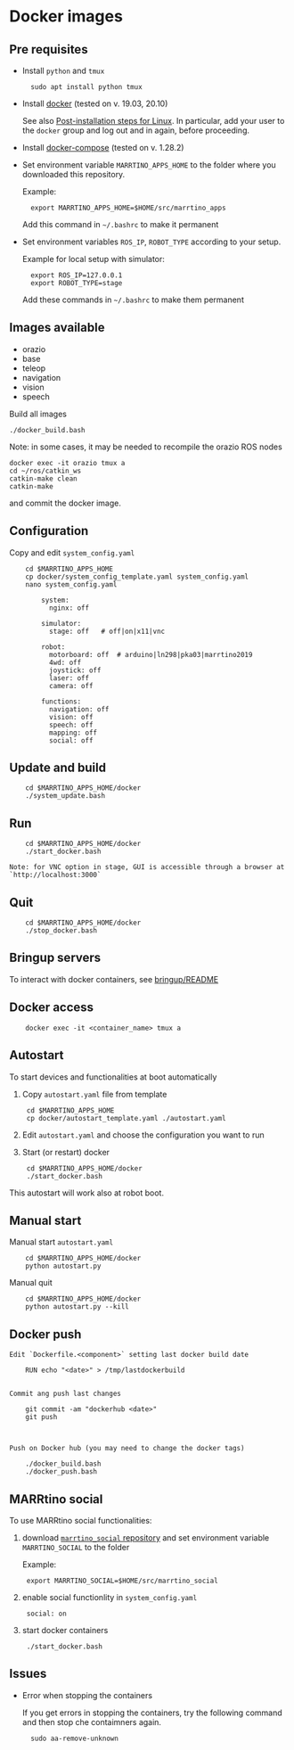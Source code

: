 # Docker images

## Pre requisites

* Install `python` and `tmux`

        sudo apt install python tmux


* Install [docker](http://www.docker.com) (tested on v. 19.03, 20.10) 

    See also 
    [Post-installation steps for Linux](https://docs.docker.com/install/linux/linux-postinstall/).
    In particular, add your user to the `docker` group and log out and in again, before proceeding.


* Install [docker-compose](https://docs.docker.com/compose/install/) (tested on v. 1.28.2)


* Set environment variable `MARRTINO_APPS_HOME` to the folder where you downloaded this repository.

    Example:

        export MARRTINO_APPS_HOME=$HOME/src/marrtino_apps

    Add this command in `~/.bashrc` to make it permanent


* Set environment variables `ROS_IP`, `ROBOT_TYPE` according to your setup.

    Example for local setup with simulator:

        export ROS_IP=127.0.0.1
        export ROBOT_TYPE=stage

    Add these commands in `~/.bashrc` to make them permanent



## Images available

* orazio
* base
* teleop
* navigation
* vision
* speech

Build all images

    ./docker_build.bash

Note: in some cases, it may be needed to recompile the orazio ROS nodes

    docker exec -it orazio tmux a
    cd ~/ros/catkin_ws
    catkin-make clean
    catkin-make

and commit the docker image.



## Configuration

Copy and edit `system_config.yaml`

        cd $MARRTINO_APPS_HOME
        cp docker/system_config_template.yaml system_config.yaml
        nano system_config.yaml

            system:
              nginx: off

            simulator:
              stage: off   # off|on|x11|vnc

            robot:
              motorboard: off  # arduino|ln298|pka03|marrtino2019
              4wd: off
              joystick: off
              laser: off
              camera: off

            functions:
              navigation: off
              vision: off
              speech: off
              mapping: off
              social: off



## Update and build

        cd $MARRTINO_APPS_HOME/docker
        ./system_update.bash

## Run

        cd $MARRTINO_APPS_HOME/docker
        ./start_docker.bash

    Note: for VNC option in stage, GUI is accessible through a browser at `http://localhost:3000`

## Quit

        cd $MARRTINO_APPS_HOME/docker
        ./stop_docker.bash


## Bringup servers

To interact with docker containers, see 
[bringup/README](https://bitbucket.org/iocchi/marrtino_apps/src/master/bringup/README.md)

## Docker access

        docker exec -it <container_name> tmux a

## Autostart

To start devices and functionalities at boot automatically

1. Copy `autostart.yaml` file from template

        cd $MARRTINO_APPS_HOME
        cp docker/autostart_template.yaml ./autostart.yaml

2. Edit `autostart.yaml` and choose the configuration you want to run

3. Start (or restart) docker

        cd $MARRTINO_APPS_HOME/docker
        ./start_docker.bash

This autostart will work also at robot boot.


## Manual start

Manual start `autostart.yaml`

        cd $MARRTINO_APPS_HOME/docker
        python autostart.py

Manual quit

        cd $MARRTINO_APPS_HOME/docker
        python autostart.py --kill




## Docker push

    Edit `Dockerfile.<component>` setting last docker build date

        RUN echo "<date>" > /tmp/lastdockerbuild


    Commit ang push last changes

        git commit -am "dockerhub <date>"
        git push



    Push on Docker hub (you may need to change the docker tags)

        ./docker_build.bash
        ./docker_push.bash


## MARRtino social

To use MARRtino social functionalities:

1) download  [`marrtino_social` repository](https://github.com/artigianitecnologici/marrtino_social) and set environment variable `MARRTINO_SOCIAL` to the folder

    Example:

        export MARRTINO_SOCIAL=$HOME/src/marrtino_social


2) enable social functionlity in `system_config.yaml`

        social: on

3) start docker containers

        ./start_docker.bash


## Issues

* Error when stopping the containers

    If you get errors in stopping the containers, try the following command and then stop che contaimners again.

        sudo aa-remove-unknown


